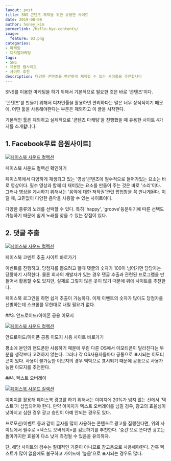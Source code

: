 ```yaml
---
layout: post
title: SNS 콘텐츠 제작을 위한 유용한 사이트
date: 2019-08-08
author: honey_kim
permerlink: /hello-bye-contents/
image:
  feature: 03.png
categories:
- 마케팅
- 디지털마케팅
tags:
- SNS
- 유용한 웹사이트
- 사이트 추천
description: 다양한 콘텐츠를 편안하게 제작할 수 있는 사이틀을 추천합니다
---
```




SNS를 이용한 마케팅을 하기 위해서 기본적으로 필요한 것은 바로 '콘텐츠'이다.

'콘텐츠'를 만들기 위해서 디자인툴을 활용하면 편리하다는 말은 너무 상식적이기 때문에, 어떤 툴을 사용해야한다는 부분은 제외하고 이 글을 시작한다.

기본적인 툴은 제외하고 실제적으로 '콘텐츠 마케팅'을 진행했을 때 유용한 사이트 4가지를 소개합니다.

## 1. Facebook무료 음원사이트]

[![페이스북 사운드 컬렉션](https://www.editingcorp.com/wp-content/uploads/Facebook-Sound-Collection.jpg)](https://business.facebook.com/creatorstudio/?reference=redirect_from_sound_collection&mode=facebook&tab=sound_collection&collection_id=free_form_collection&sound_collection_tab=sound_tracks)

페이스북 사운드 컬렉션 확인하기



페이스북에서 다양하게 재생되고 있는 '영상'콘텐츠에 필수적으로 들어가있는 요소는 바로 영상이다. 필수 영상과 함께 더 재미있는 요소를 만들어 주는 것은 바로 '소리'이다. 그러나 영상을 게시하기 위해서는 '음악에 대한 저작권'관련 팝업창을 꼭 만나게된다. 이럴 때, 고민없이 다양한 음악을 사용할 수 있는 사이트이다.

다양한 종류의 노래를 선택할 수 있다. 특히 'happy', 'groove'등분위기에 따른 선택도 가능하기 때문에 쉽게 노래를 찾을 수 있는 장점이 있다.

## 2. 댓글 추출

[![페이스북 사운드 컬렉션](https://www.celpr.com/wp-content/uploads/2018/05/FacebookComments.jpg)](https://kyungjaepark.com/pagepostmanager/?fbclid=IwAR3rWueB0C-C3HPiOCETv0MwC5Q7xhMEo74uT0M7yUaQnRnuuJa8_8WwiKI)

페이스북 코멘트 추출 사이트 바로가기

이벤트를 진행하고, 당첨자를 뽑으려고 할때 댓글의 숫자가 100이 넘어가면 담당자는 당황하기 시작한다. 물론 회사의 개발자가 있는 경우 댓글 추출과 관련된 프로그램을 만들어서 활용할 수도 있지만, 실제로 그렇지 않은 곳이 많기 때문에 위에 사이트를 추천한다.

페이스북 로그인을 하면 쉽게 추출이 가능하다. 이제 이벤트의 숫자가 많아도 당첨자를 선별하는데 스크롤를 무한대로 내릴 필요가 없다.



##3. 안드로이드/아이폰 공용 이모지

[![페이스북 사운드 컬렉션](https://getemoji.com/assets/og/mobile.png)](https://kr.piliapp.com/emoji/list/)

안드로이드/아이폰 공통 이모지 사용 사이트 바로가기



평소에 본인의 핸드폰만 사용하기 때문에 우린 다른 OS에서 이모티콘이 달라진다는 부분을 생각보다 고려하지 않는다. 그러나 각 OS사용자들마다 공통으로 표시되는 이모티콘이 있다. 사용이 불가능한 이모지의 경우 엑박으로 표시되기 때문에 공통으로 사용가능한 이모지를 추천한다.



##4. 텍스트 오버레이

[![페이스북 사운드 컬렉션](https://3osbum469wco4c9e13c34xqw-wpengine.netdna-ssl.com/wp-content/uploads/2018/01/Facebook-Image-Text-Check-1024x746.jpg)](https://www.facebook.com/ads/tools/text_overlay)

이미지를 활용해 페이스북 광고를 하기 위해서는 이미지에 20%가 넘지 않는 선에서 '텍스트'가 삽입되어야 한다. 만약 이미지가 텍스트 오버레이를 넘길 경우, 광고의 효율성이 낮아지고 심한 경우 광고 승인이 아예 안되는 경우도 있다.

프로모션/이벤트 등과 같이 글자를 많이 사용하는 콘텐츠로 광고를 집행한다면, 위의 사이트에서 필수로 <텍스트 오버레이>를 검토하기를 추천한다. '중간'으로 뜬다면 광고는 돌아가지만 효율이 다소 낮게 측정될 수 있음을 유의하자.

단, 해당 사이트의 검수는 절대적인 기준이 아니므로 참고용으로 사용해야한다. 간혹 텍스트가 많이 없음에도 불구하고 가이드에 '높음'으로 표시되는 경우도 많다.
